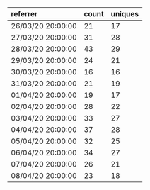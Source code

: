 | referrer          | count | uniques |
| :---------------- | :---- | :------ |
| 26/03/20 20:00:00 | 21    | 17      |
| 27/03/20 20:00:00 | 31    | 28      |
| 28/03/20 20:00:00 | 43    | 29      |
| 29/03/20 20:00:00 | 24    | 21      |
| 30/03/20 20:00:00 | 16    | 16      |
| 31/03/20 20:00:00 | 21    | 19      |
| 01/04/20 20:00:00 | 19    | 17      |
| 02/04/20 20:00:00 | 28    | 22      |
| 03/04/20 20:00:00 | 33    | 27      |
| 04/04/20 20:00:00 | 37    | 28      |
| 05/04/20 20:00:00 | 32    | 25      |
| 06/04/20 20:00:00 | 34    | 27      |
| 07/04/20 20:00:00 | 26    | 21      |
| 08/04/20 20:00:00 | 23    | 18      |